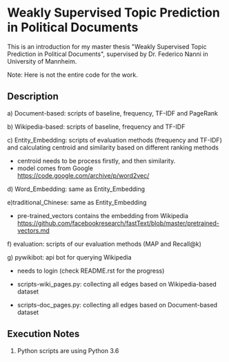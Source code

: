 # Weakly Supervised Topic Prediction in Political Documents
This is an introduction for my master thesis "Weakly Supervised Topic Prediction in Political Documents", supervised by Dr. Federico Nanni in University of Mannheim.

Note: Here is not the entire code for the work.

Description
------------
a) Document-based: scripts of baseline, frequency, TF-IDF and PageRank

b) Wikipedia-based: scripts of baseline, frequency and TF-IDF

c) Entity_Embedding: scripts of evaluation methods (frequency and TF-IDF) and calculating centroid and similarity based on different ranking methods

  * centroid needs to be process firstly, and then similarity.
  * model comes from Google https://code.google.com/archive/p/word2vec/

d) Word_Embedding: same as Entity_Embedding

e)traditional_Chinese: same as Entity_Embedding
	
  * pre-trained_vectors contains the embedding from Wikipedia https://github.com/facebookresearch/fastText/blob/master/pretrained-vectors.md

f) evaluation: scripts of our evaluation methods (MAP and Recall@k) 

g) pywikibot: api bot for querying Wikipedia
	
  * needs to login (check README.rst for the progress)
	
  * scripts-wiki_pages.py: collecting all edges based on Wikipedia-based dataset
	
  * scripts-doc_pages.py: collecting all edges based on Document-based dataset

Execution Notes
----------------
1) Python scripts are using Python 3.6
